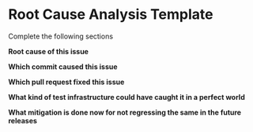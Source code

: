 # Root Cause Analysis Template

Complete the following sections

**Root cause of this issue**

**Which commit caused this issue**

**Which pull request fixed this issue**

**What kind of test infrastructure could have caught it in a perfect world**

**What mitigation is done now for not regressing the same in the future releases**